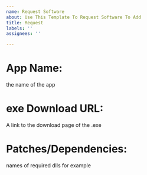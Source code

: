 ```yaml
---
name: Request Software
about: Use This Template To Request Software To Add
title: Request
labels: ''
assignees: ''

---
```


# App Name:
the name of the app
# exe Download URL:
A link to the download page of the .exe
# Patches/Dependencies:
<optional> names of required dlls for example
